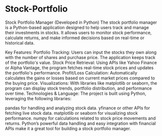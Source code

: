 # Stock-Portfolio
Stock Portfolio Manager (Developed in Python)
The stock portfolio manager is a Python-based application designed to help users track and manage their investments in stocks. It allows users to monitor stock performance, calculate returns, and make informed decisions based on real-time or historical data.

Key Features:
Portfolio Tracking: Users can input the stocks they own along with the number of shares and purchase price. The application keeps track of the portfolio's value.
Stock Price Retrieval: Using APIs like Yahoo Finance or Alpha Vantage, the program fetches real-time stock prices and updates the portfolio's performance.
Profit/Loss Calculation: Automatically calculates the gains or losses based on current market prices compared to the buying price.
Visualizations: With libraries like matplotlib or seaborn, the program can display stock trends, portfolio distribution, and performance over time.
Technologies & Language:
The project is built using Python, leveraging the following libraries:

pandas for handling and analyzing stock data.
yfinance or other APIs for fetching live stock data.
matplotlib or seaborn for visualizing stock performance.
numpy for calculations related to stock price movements and returns.
Python’s powerful data handling and easy integration with financial APIs make it a great tool for building a stock portfolio manager.
